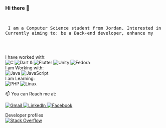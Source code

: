 ### Hi there 👋
<pre>
  <p> I am a Computer Science student from Jordan. Interested in Cyber Security, Game Dev & Data Science.
Currently aiming to: be a Back-end developer, enhance my     problem solving skills, and to build more projects. 
  </p>
</pre>
<p>
  I have worked with: <br>
  <img alt="C" src="https://img.shields.io/badge/c-%2300599C.svg?style=for-the-badge&logo=c&logoColor=white"/>
  <img alt="Dart" src="https://img.shields.io/badge/dart-%230175C2.svg?style=for-the-badge&logo=dart&logoColor=white"/> & 
  <img alt="Flutter" src="https://img.shields.io/badge/Flutter-%2302569B.svg?style=for-the-badge&logo=Flutter&logoColor=white"/>
  <img alt="Unity" src="https://img.shields.io/badge/unity-%23000000.svg?style=for-the-badge&logo=unity&logoColor=white"/>
  <img alt="Fedora" src="https://img.shields.io/badge/Fedora-294172?style=for-the-badge&logo=fedora&logoColor=white"><br>
  I am Working with:<br>
    <img alt="Java" src="https://img.shields.io/badge/java-%23ED8B00.svg?style=for-the-badge&logo=java&logoColor=white"/>
    <img alt="JavaScript" src="https://img.shields.io/badge/javascript-%23323330.svg?style=for-the-badge&logo=javascript&logoColor=%23F7DF1E"/> <br>
  I am Learning:<br>
    <img alt="PHP" src="https://img.shields.io/badge/php-%23777BB4.svg?style=for-the-badge&logo=php&logoColor=white"/>  
    <img alt="Linux" src="https://img.shields.io/badge/Linux-FCC624?style=for-the-badge&logo=linux&logoColor=black"><br>
</p>

📫 You can Reach me at:
<p>
  <a href = "mailto: esesomar01@gmail.com" target="_blank">
    <img alt="Gmail" src="https://img.shields.io/badge/Gmail-D14836?style=for-the-badge&logo=gmail&logoColor=white"/>
  </a>
  <a href="https://www.linkedin.com/in/omar-eses-b68b151a9/" target="_blank">
    <img alt="LinkedIn" src="https://img.shields.io/badge/linkedin-%230077B5.svg?style=for-the-badge&logo=linkedin&logoColor=white"/>
  </a>
  <a href="https://www.facebook.com/omar.isis/" target="_blank">
    <img alt="Facebook" src="https://img.shields.io/badge/Facebook-%231877F2.svg?style=for-the-badge&logo=Facebook&logoColor=white"/>
  </a>
</p>
<p> Developer profiles <br>
  <a href="https://stackoverflow.com/users/13444692/omar-eses">
    <img alt="Stack Overflow" src="https://img.shields.io/badge/-Stackoverflow-FE7A16?style=for-the-badge&logo=stack-overflow&logoColor=white"/>
  </a>  
</p>
<!--
**Omar-Eses/Omar-Eses** is a ✨ _special_ ✨ repository because its `README.md` (this file) appears on your GitHub profile.
-->
